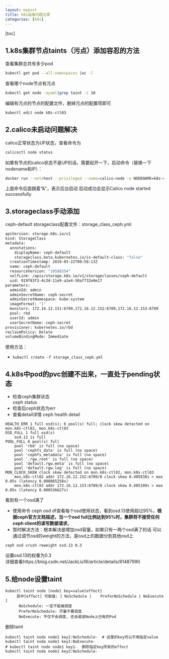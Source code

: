 ```yaml
---
layout: mypost
title: k8s运维问题记录
categories: [k8s]
---
```


[toc]


## 1.k8s集群节点taints（污点）添加容忍的方法
查看集群总共有多少pod
```sh
kubectl get pod --all-namespaces |wc -l
```
查看哪个node节点有污点
```sh
kubectl get node -oyaml|grep taint -C 10
```
编辑有污点的节点的配置文件，删掉污点的配置项即可
```sh
kubectl edit node k8s-ctl03
```

## 2.calico未启动问题解决
calico正常状态为UP状态，查看命令为
```sh
calicoctl node status
```
如果有节点的calico状态不是UP的话，需要起开一下，启动命令（替换一下nodename和IP）：
```sh
docker run --net=host --privileged --name=calico-node -e NODENAME=k8s-ctl03 -e IP=172.16.11.153 -e IP6= -e AS=64512 -e NO_DEFAULT_POOLS=False -e CALICO_STARTUP_LOGLEVEL=INFO -e CLUSTER_TYPE=k8s,bgp -e CALICO_LIBNETWORK_ENABLED=False -e ETCD_ENDPOINTS=https://172.16.11.151:4001,https://172.16.11.152:4001,https://172.16.11.153:4001 -e ETCD_CA_CERT_FILE=/var/lib/etcd/ca.pem -e ETCD_CERT_FILE=/var/lib/etcd/etcd-client.crt -e ETCD_KEY_FILE=/var/lib/etcd/etcd-client.key -v /var/lib/etcd/:/var/lib/etcd/:ro -e FELIX_PROMETHEUSMETRICSENABLED=true -e FELIX_PROMETHEUSMETRICSPORT=9091 -p 0.0.0.0:9091:9091 -v /var/log/calico:/var/log/calico -v /var/lib/calico:/var/lib/calico -v /run/docker/plugins:/run/docker/plugins -v /lib/modules:/lib/modules -v /var/run/calico:/var/run/calico apt:5000/mirantis/projectcalico/calico/node:v3.1.3 &
```
上面命令后面跟着“&”，表示后台启动
启动成功会显示Calico node started successfully

## 3.storageclass手动添加
ceph-default storageclass配置文件：storage_class_ceph.yml
```sh
apiVersion: storage.k8s.io/v1
kind: StorageClass
metadata:
  annotations:
    displayName: ceph-default
    storageclass.beta.kubernetes.io/is-default-class: "false"
  creationTimestamp: 2019-03-22T00:58:13Z
  name: ceph-default
  resourceVersion: "10588354"
  selfLink: /apis/storage.k8s.io/v1/storageclasses/ceph-default
  uid: 919f83f3-4c3d-11e9-a1e4-50af732e0e17
parameters:
  adminId: admin
  adminSecretName: ceph-secret
  adminSecretNamespace: kube-system
  imageFormat: "1"
  monitors: 172.16.12.151:6789,172.16.12.152:6789,172.16.12.153:6789
  pool: rbd
  userId: admin
  userSecretName: ceph-secret
provisioner: kubernetes.io/rbd
reclaimPolicy: Delete
volumeBindingMode: Immediate
```
使用方法：

* `kubectl create -f storage_class_ceph.yml`

## 4.k8s中pod的pvc创建不出来，一直处于pending状态
- 检查ceph集群状态  
ceph status
- 检查后ceph状态为err
- 查看detail详情 ceph health detail
```
HEALTH_ERR 1 full osd(s); 6 pool(s) full; clock skew detected on mon.k8s-ctl02, mon.k8s-ctl03
OSD_FULL 1 full osd(s)
    osd.13 is full
POOL_FULL 6 pool(s) full
    pool 'rbd' is full (no space)
    pool 'cephfs_data' is full (no space)
    pool 'cephfs_metadata' is full (no space)
    pool '.rgw.root' is full (no space)
    pool 'default.rgw.meta' is full (no space)
    pool 'default.rgw.log' is full (no space)
MON_CLOCK_SKEW clock skew detected on mon.k8s-ctl02, mon.k8s-ctl03
    mon.k8s-ctl02 addr 172.16.12.152:6789/0 clock skew 0.405838s > max 0.05s (latency 0.000865258s)
    mon.k8s-ctl03 addr 172.16.12.153:6789/0 clock skew 0.405109s > max 0.05s (latency 0.000536627s)
```
看到有一个osd满了

- 使用命令 ceph osd df查看每个osd使用状态，看到osd.13使用超过95%，**根据ceph官方文档描述，当一个osd full比例达到95%时，集群将不接受任何ceph client的读写数据请求**。
- 暂时解决方法：根本解决是增加osd容量，如果只有一两个osd满了的话 可以通过调节osd的weight的方法，是osd上的数据分到其他osd上
```
ceph osd crush reweight osd.13 0.3
```
设置osd.13的权重为0.3  
详细查看https://blog.csdn.net/JackLiu16/article/details/81487990

## 5.给node设置taint
```
kubectl taint node [node] key=value[effect]   
     其中[effect] 可取值: [ NoSchedule |    PreferNoSchedule | NoExecute ]
      NoSchedule: 一定不能被调度
      PreferNoSchedule: 尽量不要调度
      NoExecute: 不仅不会调度, 还会驱逐Node上已有的Pod
```

删除taint
```
kubectl taint node node1 key1:NoSchedule-  # 这里的key可以不用指定value
kubectl taint node node1 key1:NoExecute-
# kubectl taint node node1 key1-  删除指定key所有的effect
kubectl taint node node1 key2:NoSchedule-
```